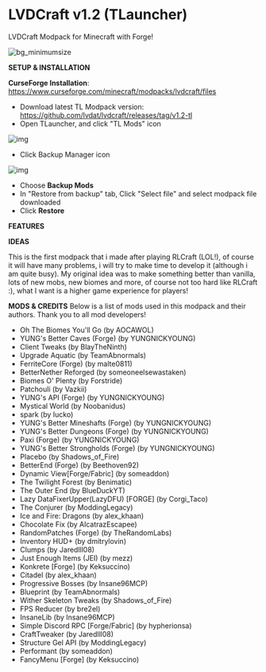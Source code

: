 # LVDCraft v1.2 (TLauncher)
LVDCraft Modpack for Minecraft with Forge!

![bg_minimumsize](https://user-images.githubusercontent.com/72507371/147808290-301428f0-6a85-43b1-a197-1b655347ec30.png)


**SETUP & INSTALLATION**

**CurseForge Installation**: https://www.curseforge.com/minecraft/modpacks/lvdcraft/files

- Download latest TL Modpack version: https://github.com/lvdat/lvdcraft/releases/tag/v1.2-tl
- Open TLauncher, and click "TL Mods" icon

![img](https://i.imgur.com/K3CI4Kw.png)
- Click Backup Manager icon 
 
![img](https://i.imgur.com/YumbIDK.png)
- Choose **Backup Mods**
- In "Restore from backup" tab, Click "Select file" and select modpack file downloaded
- Click **Restore**

**FEATURES**

 

 

**IDEAS**

This is the first modpack that i made after playing RLCraft (LOL!), of course it will have many problems, i will try to make time to develop it (although i am quite busy).
My original idea was to make something better than vanilla, lots of new mobs, new biomes and more, of course not too hard like RLCraft :), what I want is a higher game experience for players!

**MODS & CREDITS**
Below is a list of mods used in this modpack and their authors. Thank you to all mod developers!

- Oh The Biomes You'll Go (by AOCAWOL)
- YUNG's Better Caves (Forge) (by YUNGNICKYOUNG)
- Client Tweaks (by BlayTheNinth)
- Upgrade Aquatic (by TeamAbnormals)
- FerriteCore (Forge) (by malte0811)
- BetterNether Reforged (by someoneelsewastaken)
- Biomes O' Plenty (by Forstride)
- Patchouli (by Vazkii)
- YUNG's API (Forge) (by YUNGNICKYOUNG)
- Mystical World (by Noobanidus)
- spark (by Iucko)
- YUNG's Better Mineshafts (Forge) (by YUNGNICKYOUNG)
- YUNG's Better Dungeons (Forge) (by YUNGNICKYOUNG)
- Paxi (Forge) (by YUNGNICKYOUNG)
- YUNG's Better Strongholds (Forge) (by YUNGNICKYOUNG)
- Placebo (by Shadows_of_Fire)
- BetterEnd (Forge) (by Beethoven92)
- Dynamic View[Forge/Fabric] (by someaddon)
- The Twilight Forest (by Benimatic)
- The Outer End (by BlueDuckYT)
- Lazy DataFixerUpper(LazyDFU) [FORGE] (by Corgi_Taco)
- The Conjurer (by ModdingLegacy)
- Ice and Fire: Dragons (by alex_khaan)
- Chocolate Fix (by AlcatrazEscapee)
- RandomPatches (Forge) (by TheRandomLabs)
- Inventory HUD+ (by dmitrylovin)
- Clumps (by Jaredlll08)
- Just Enough Items (JEI) (by mezz)
- Konkrete [Forge] (by Keksuccino)
- Citadel (by alex_khaan)
- Progressive Bosses (by Insane96MCP)
- Blueprint (by TeamAbnormals)
- Wither Skeleton Tweaks (by Shadows_of_Fire)
- FPS Reducer (by bre2el)
- InsaneLib (by Insane96MCP)
- Simple Discord RPC [Forge/Fabric] (by hypherionsa)
- CraftTweaker (by Jaredlll08)
- Structure Gel API (by ModdingLegacy)
- Performant (by someaddon)
- FancyMenu [Forge] (by Keksuccino)

